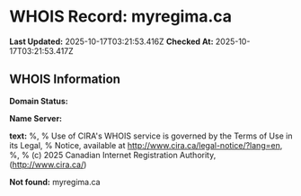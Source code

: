 # WHOIS Record: myregima.ca

**Last Updated:** 2025-10-17T03:21:53.416Z
**Checked At:** 2025-10-17T03:21:53.417Z

## WHOIS Information

**Domain Status:** 

**Name Server:** 

**text:** %, % Use of CIRA's WHOIS service is governed by the Terms of Use in its Legal, % Notice, available at http://www.cira.ca/legal-notice/?lang=en, %, % (c) 2025 Canadian Internet Registration Authority, (http://www.cira.ca/)

**Not found:** myregima.ca

